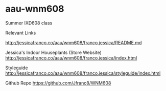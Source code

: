 # aau-wnm608
Summer IXD608 class

Relevant Links

http://jessicafranco.co/aau/wnm608/franco.jessica/README.md

Jessica's Indoor Houseplants (Store Website) http://jessicafranco.co/aau/wnm608/franco.jessica/index.html

Styleguide http://jessicafranco.co/aau/wnm608/franco.jessica/styleguide/index.html

Github Repo https://github.com/Jfranc8/WNM608
